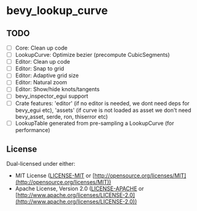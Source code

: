 # bevy_lookup_curve

## TODO
- [ ] Core: Clean up code
- [ ] LookupCurve: Optimize bezier (precompute CubicSegments)
- [ ] Editor: Clean up code
- [ ] Editor: Snap to grid
- [ ] Editor: Adaptive grid size
- [ ] Editor: Natural zoom
- [ ] Editor: Show/hide knots/tangents
- [ ] bevy_inspector_egui support
- [ ] Crate features: 'editor' (if no editor is needed, we dont need deps for bevy_egui etc), 'assets' (if curve is not loaded as asset we don't need bevy_asset, serde, ron, thiserror etc)
- [ ] LookupTable generated from pre-sampling a LookupCurve (for performance)

## License

Dual-licensed under either:

* MIT License ([LICENSE-MIT](LICENSE-MIT) or [http://opensource.org/licenses/MIT](http://opensource.org/licenses/MIT))
* Apache License, Version 2.0 ([LICENSE-APACHE](LICENSE-APACHE) or [http://www.apache.org/licenses/LICENSE-2.0](http://www.apache.org/licenses/LICENSE-2.0))
